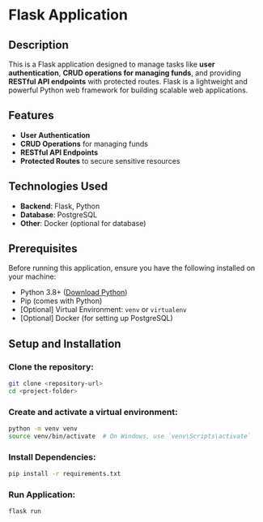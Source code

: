# Flask Application

## Description

This is a Flask application designed to manage tasks like **user authentication**, **CRUD operations for managing funds**, and providing **RESTful API endpoints** with protected routes. Flask is a lightweight and powerful Python web framework for building scalable web applications.

## Features

- **User Authentication**
- **CRUD Operations** for managing funds
- **RESTful API Endpoints**
- **Protected Routes** to secure sensitive resources

## Technologies Used

- **Backend**: Flask, Python
- **Database**: PostgreSQL
- **Other**: Docker (optional for database)

## Prerequisites

Before running this application, ensure you have the following installed on your machine:

- Python 3.8+ ([Download Python](https://www.python.org/downloads/))
- Pip (comes with Python)
- [Optional] Virtual Environment: `venv` or `virtualenv`
- [Optional] Docker (for setting up PostgreSQL)

## Setup and Installation

### Clone the repository:

```bash
git clone <repository-url>
cd <project-folder>
```

### Create and activate a virtual environment:

```bash
python -m venv venv
source venv/bin/activate  # On Windows, use `venv\Scripts\activate`
```

### Install Dependencies:

```bash
pip install -r requirements.txt
```

### Run Application:

```bash
flask run
```
